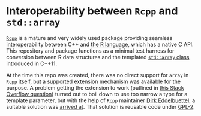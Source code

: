 # Interoperability between `Rcpp` and `std::array`

[`Rcpp`](https://www.rcpp.org) is a mature and very widely used package providing seamless interoperability between C++ and [the R language](https://www.r-project.org), which has a native C API. This repository and package functions as a minimal test harness for conversion between R data structures and the templated [`std::array` class](https://en.cppreference.com/w/cpp/container/array) introduced in C++11.

At the time this repo was created, there was no direct support for `array` in `Rcpp` itself, but a supported extension mechanism was available for the purpose. A problem getting the extension to work (outlined in [this Stack Overflow question](https://stackoverflow.com/questions/74887786/specialising-rcppas-for-stdarray)) turned out to boil down to use too narrow a type for a template parameter, but with the help of `Rcpp` maintainer [Dirk Eddelbuettel](https://github.com/eddelbuettel), a suitable solution was [arrived at](https://github.com/jonclayden/RcppArray/blob/main/src/array.h). That solution is reusable code under [GPL-2](https://www.gnu.org/licenses/old-licenses/gpl-2.0.en.html).
